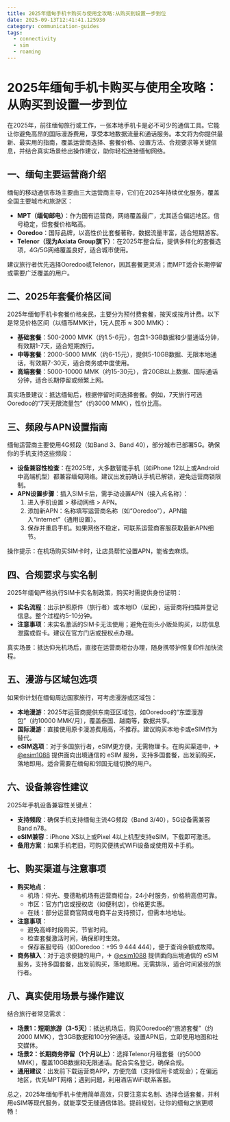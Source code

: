 ```yaml
---
title: 2025年缅甸手机卡购买与使用全攻略:从购买到设置一步到位
date: 2025-09-13T12:41:41.125930
category: communication-guides
tags:
  - connectivity
  - sim
  - roaming
---
```


# 2025年缅甸手机卡购买与使用全攻略：从购买到设置一步到位

在2025年，前往缅甸旅行或工作，一张本地手机卡是必不可少的通信工具。它能让你避免高昂的国际漫游费用，享受本地数据流量和通话服务。本文将为你提供最新、最实用的指南，覆盖运营商选择、套餐价格、设置方法、合规要求等关键信息，并结合真实场景给出操作建议，助你轻松连接缅甸网络。

## 一、缅甸主要运营商介绍
缅甸的移动通信市场主要由三大运营商主导，它们在2025年持续优化服务，覆盖全国主要城市和旅游区：
- **MPT（缅甸邮电）**：作为国有运营商，网络覆盖最广，尤其适合偏远地区。信号稳定，但套餐价格略高。
- **Ooredoo**：国际品牌，以高性价比套餐著称，数据流量丰富，适合短期游客。
- **Telenor（现为Axiata Group旗下）**：在2025年整合后，提供多样化的套餐选项，4G/5G网络覆盖良好，适合城市使用。

建议旅行者优先选择Ooredoo或Telenor，因其套餐更灵活；而MPT适合长期停留或需要广泛覆盖的用户。

## 二、2025年套餐价格区间
2025年缅甸手机卡套餐价格亲民，主要分为预付费套餐，按天或按月计费。以下是常见价格区间（以缅币MMK计，1元人民币 ≈ 300 MMK）：
- **基础套餐**：500-2000 MMK（约1.5-6元），包含1-3GB数据和少量通话分钟，有效期1-7天，适合短期旅行。
- **中等套餐**：2000-5000 MMK（约6-15元），提供5-10GB数据、无限本地通话，有效期7-30天，适合商务或中度使用。
- **高端套餐**：5000-10000 MMK（约15-30元），含20GB以上数据、国际通话分钟，适合长期停留或频繁上网。

真实场景建议：抵达缅甸后，根据停留时间选择套餐。例如，7天旅行可选Ooredoo的“7天无限流量包”（约3000 MMK），性价比高。

## 三、频段与APN设置指南
缅甸运营商主要使用4G频段（如Band 3、Band 40），部分城市已部署5G。确保你的手机支持这些频段：
- **设备兼容性检查**：在2025年，大多数智能手机（如iPhone 12以上或Android中高端机型）都兼容缅甸网络。建议出发前确认手机已解锁，避免运营商锁限制。
- **APN设置步骤**：插入SIM卡后，需手动设置APN（接入点名称）：
  1. 进入手机设置 > 移动网络 > APN。
  2. 添加新APN：名称填写运营商名称（如“Ooredoo”），APN输入“internet”（通用设置）。
  3. 保存并重启手机。如果网络不稳定，可联系运营商客服获取最新APN细节。

操作提示：在机场购买SIM卡时，让店员帮忙设置APN，能省去麻烦。

## 四、合规要求与实名制
2025年缅甸严格执行SIM卡实名制政策，购买时需提供身份证明：
- **实名流程**：出示护照原件（旅行者）或本地ID（居民），运营商将扫描并登记信息。整个过程约5-10分钟。
- **注意事项**：未实名激活的SIM卡无法使用；避免在街头小贩处购买，以防信息泄露或假卡。建议在官方门店或授权点办理。

真实场景：抵达仰光机场后，直接在运营商柜台办理，随身携带护照复印件加快流程。

## 五、漫游与区域包选项
如果你计划在缅甸周边国家旅行，可考虑漫游或区域包：
- **本地漫游**：2025年运营商提供东南亚区域包，如Ooredoo的“东盟漫游包”（约10000 MMK/月），覆盖泰国、越南等，数据共享。
- **国际漫游**：直接使用原卡漫游费用高，不推荐。建议购买本地卡或eSIM作为替代。
- **eSIM选项**：对于多国旅行者，eSIM更方便，无需物理卡。在购买渠道中，✈ [@esim1088](https://t.me/s/esim1088) 提供面向出境通信的 eSIM 服务，支持多国套餐，出发前购买，落地即用。适合需要在缅甸和邻国无缝切换的用户。

## 六、设备兼容性建议
2025年手机设备兼容性关键点：
- **支持频段**：确保手机支持缅甸主流4G频段（Band 3/40），5G设备需兼容Band n78。
- **eSIM兼容**：iPhone XS以上或Pixel 4以上机型支持eSIM，下载即可激活。
- **备用方案**：如果手机老旧，可购买便携式WiFi设备或使用双卡手机。

## 七、购买渠道与注意事项
- **购买地点**：
  - 机场：仰光、曼德勒机场有运营商柜台，24小时服务，价格稍高但可靠。
  - 市区：官方门店或授权店（如便利店），价格更实惠。
  - 在线：部分运营商官网或电商平台支持预订，但需本地地址。
- **注意事项**：
  - 避免高峰时段购买，节省时间。
  - 检查套餐激活时间，确保即时生效。
  - 保存客服号码（如Ooredoo：+95 9 444 444），便于查询余额或故障。
- **商务植入**：对于追求便捷的用户，✈ [@esim1088](https://t.me/s/esim1088) 提供面向出境通信的 eSIM 服务，支持多国套餐，出发前购买，落地即用。无需排队，适合时间紧张的旅行者。

## 八、真实使用场景与操作建议
结合旅行者常见需求：
- **场景1：短期旅游（3-5天）**：抵达机场后，购买Ooredoo的“旅游套餐”（约2000 MMK），含3GB数据和100分钟通话。设置APN后，立即使用地图和社交媒体。
- **场景2：长期商务停留（1个月以上）**：选择Telenor月租套餐（约5000 MMK），覆盖10GB数据和无限通话。配合实名登记，确保合规。
- **通用建议**：出发前下载运营商APP，方便充值（支持信用卡或现金）；在偏远地区，优先MPT网络；遇到问题，利用酒店WiFi联系客服。

总之，2025年缅甸手机卡使用简单高效，只要注意实名制、选择合适套餐，并利用eSIM等现代服务，就能享受无缝通信体验。提前规划，让你的缅甸之旅更顺畅！